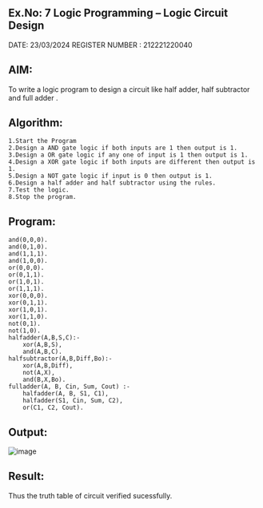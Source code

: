 ## Ex.No: 7 Logic Programming – Logic Circuit Design
DATE: 23/03/2024
REGISTER NUMBER : 212221220040
## AIM:
To write a logic program to design a circuit like half adder, half subtractor and full adder .

## Algorithm:
~~~
1.Start the Program
2.Design a AND gate logic if both inputs are 1 then output is 1.
3.Design a OR gate logic if any one of input is 1 then output is 1.
4.Design a XOR gate logic if both inputs are different then output is 1.
5.Design a NOT gate logic if input is 0 then output is 1.
6.Design a half adder and half subtractor using the rules.
7.Test the logic.
8.Stop the program.
~~~
## Program:
~~~
and(0,0,0).
and(0,1,0).
and(1,1,1).
and(1,0,0).
or(0,0,0).
or(0,1,1).
or(1,0,1).
or(1,1,1).
xor(0,0,0).
xor(0,1,1).
xor(1,0,1).
xor(1,1,0).
not(0,1).
not(1,0).
halfadder(A,B,S,C):-
    xor(A,B,S),
    and(A,B,C).
halfsubtractor(A,B,Diff,Bo):-
    xor(A,B,Diff),
    not(A,X),
    and(B,X,Bo).
fulladder(A, B, Cin, Sum, Cout) :-
    halfadder(A, B, S1, C1),          
    halfadder(S1, Cin, Sum, C2),      
    or(C1, C2, Cout).
~~~
## Output:
![image](https://github.com/PREETHI-B0/AI_Lab_2023-24/assets/136311079/9e60caba-6d3e-4845-a228-71ccb14b5cca)
## Result:
Thus the truth table of circuit verified sucessfully.



